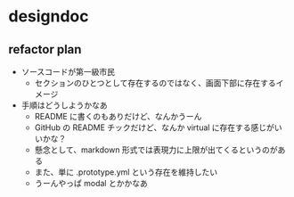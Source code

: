 # designdoc
## refactor plan

- ソースコードが第一級市民
  - セクションのひとつとして存在するのではなく、画面下部に存在するイメージ
- 手順はどうしようかなあ
  - README に書くのもありだけど、なんかうーん
  - GitHub の README チックだけど、なんか virtual に存在する感じがいいかな？
  - 懸念として、markdown 形式では表現力に上限が出てくるというのがある
  - また、単に .prototype.yml という存在を維持したい
  - うーんやっぱ modal とかかなあ
